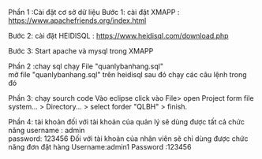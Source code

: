 

 
Phần 1 :Cài đặt cơ sở dữ liệu 
Bước 1: cài đặt XMAPP : https://www.apachefriends.org/index.html






Bước 2: cài đặt HEIDISQL : https://www.heidisql.com/download.php





Bước 3: Start apache và mysql trong XMAPP

Phần 2 :chay sql
chạy File "quanlybanhang.sql"   
 mở  file "quanlybanhang.sql" trên heidisql sau đó chạy các câu lệnh trong đó

Phần 3: chạy sourch code 
Vào eclipse
click vào File> open Project form file system... > Directory... > select forder "QLBH" > finish.

Phần 4: tài khoản
đối với tài khoản của quản lý sẽ dùng được tất cả chức năng 
username : admin	
password: 123456
Đối với tài khoản của nhân viên sẽ chỉ dùng được chức năng đơn đặt hàng
Username:admin1
Password :123456

